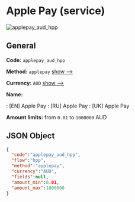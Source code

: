 
# Apple Pay (service) 
![applepay_aud_hpp](https://static.openfintech.io/payment_methods/applepay_aud_hpp/logo.svg?w=400&c=v0.59.26#w200)  

## General 
 
**Code:** `applepay_aud_hpp` 
 
**Method:** `applepay` 
 [show -->](/payment-methods/applepay/) 
 
**Currency:** `AUD` [show -->](/currencies/AUD/) 
 
**Name:** 
 
:	[EN] Apple Pay 
:	[RU] Apple Pay 
:	[UK] Apple Pay 
 
**Amount limits:** from `0.01` to `1000000` AUD 

## JSON Object 

```json
{
  "code":"applepay_aud_hpp",
  "flow":"hpp",
  "method":"applepay",
  "currency":"AUD",
  "fields":null,
  "amount_min":0.01,
  "amount_max":1000000
}
```  
